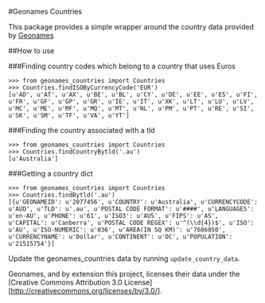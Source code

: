 #Geonames Countries

This package provides a simple wrapper around the
country data provided by [Geonames](http://download.geonames.org/export/dump/countryInfo.txt)

##How to use

###Finding country codes which belong to a country that uses Euros
```
>>> from geonames_countries import Countries
>>> Countries.findISOByCurrencyCode('EUR')
[u'AD', u'AT', u'AX', u'BE', u'BL', u'CY', u'DE', u'EE', u'ES', u'FI', u'FR', u'GF', u'GP', u'GR', u'IE', u'IT', u'XK', u'LT', u'LU', u'LV', u'MC', u'ME', u'MF', u'MQ', u'MT', u'NL', u'PM', u'PT', u'RE', u'SI', u'SK', u'SM', u'TF', u'VA', u'YT']

```
###Finding the country associated with a tld
```
>>> from geonames_countries import Countries
>>> Countries.findCountryBytld('.au')
[u'Australia']

```

###Getting a country dict
```
>>> from geonames_countries import Countries
>>> Countries.findBytld('.au')
[{u'GEONAMEID': u'2077456', u'COUNTRY': u'Australia', u'CURRENCYCODE': u'AUD', u'TLD': u'.au', u'POSTAL CODE FORMAT': u'####', u'LANGUAGES': u'en-AU', u'PHONE': u'61', u'ISO3': u'AUS', u'FIPS': u'AS', u'CAPITAL': u'Canberra', u'POSTAL CODE REGEX': u'^(\\d{4})$', u'ISO': u'AU', u'ISO-NUMERIC': u'036', u'AREA(IN SQ KM)': u'7686850', u'CURRENCYNAME': u'Dollar', u'CONTINENT': u'OC', u'POPULATION': u'21515754'}]

```

Update the geonames_countries data by running `update_country_data`.


Geonames, and by extension this project, licenses their data under the [Creative Commons Attribution 3.0 License][http://creativecommons.org/licenses/by/3.0/].